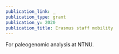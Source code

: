 ```yaml
---
publication_link: _
publication_type: grant
publication_y: 2020
publication_title: Erasmus staff mobility
---
```

For paleogenomic analysis at NTNU.